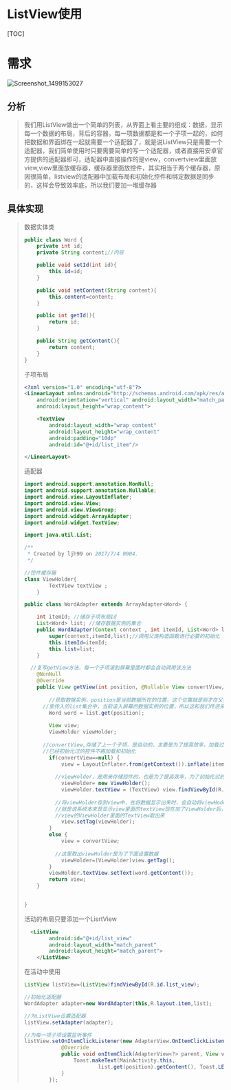 # ListView使用

[TOC]



# 需求

![Screenshot_1499153027](E:\Android第一行代码，笔记\ListView使用\Screenshot_1499153027.png)

## 分析

> 我们用ListView做出一个简单的列表，从界面上看主要的组成：数据，显示每一个数据的布局，背后的容器，每一项数据都是和一个子项一起的，如何把数据和界面绑在一起就需要一个适配器了，就是说ListView只是需要一个适配器，我们简单使用时只要需要简单的写一个适配器，或者直接用安卓官方提供的适配器即可，适配器中直接操作的是view，convertview里面放view,view里面放缓存器，缓存器里面放控件，其实相当于两个缓存器，原因很简单，listview的适配器中加载布局和初始化控件和绑定数据是同步的，这样会导致效率底，所以我们要加一堆缓存器

## 具体实现

> 数据实体类
>
> ~~~java
> public class Word {
>     private int id;
>     private String content;//内容
>
>     public void setId(int id){
>         this.id=id;
>     }
>
>     public void setContent(String content){
>         this.content=content;
>     }
>
>     public int getId(){
>         return id;
>     }
>
>     public String getContent(){
>         return content;
>     }
> }
> ~~~
>
> 子项布局
>
> ~~~xml
> <?xml version="1.0" encoding="utf-8"?>
> <LinearLayout xmlns:android="http://schemas.android.com/apk/res/android"
>     android:orientation="vertical" android:layout_width="match_parent"
>     android:layout_height="wrap_content">
>
>     <TextView
>         android:layout_width="wrap_content"
>         android:layout_height="wrap_content"
>         android:padding="10dp"
>         android:id="@+id/list_item"/>
>
> </LinearLayout>
> ~~~
>
> 适配器
>
> ~~~java
> import android.support.annotation.NonNull;
> import android.support.annotation.Nullable;
> import android.view.LayoutInflater;
> import android.view.View;
> import android.view.ViewGroup;
> import android.widget.ArrayAdapter;
> import android.widget.TextView;
>
> import java.util.List;
>
> /**
>  * Created by ljh99 on 2017/7/4 0004.
>  */
>
> //控件缓存器
> class ViewHolder{
>         TextView textView ;
>     }
>
> public class WordAdapter extends ArrayAdapter<Word> {
>
>     int itemId; //储存子项布局Id
>     List<Word> list; //储存数据实例的集合
>     public WordAdapter(Context context , int itemId, List<Word> list){
>         super(context,itemId,list);//调用父类构造函数进行必要的初始化
>         this.itemId=itemId;
>         this.list=list;
>     }
>
>   //复写getView方法，每一个子项滚到屏幕里面时都会自动调用该方法
>     @NonNull
>     @Override
>     public View getView(int position, @Nullable View convertView, @NonNull ViewGroup parent) {
>       
>         //获取数据实例，position是当前数据所在的位置，这个位置就是刚才在父类构造函数
>       //里传入的list集合中，当前滚入屏幕的数据实例的位置，所以这和我们传进来的list同一个
>         Word word = list.get(position);
>     
>         View view;
>         ViewHolder viewHolder;
>       
>       //convertView,存储了上一个子项，是自动的，主要是为了提高效率，加载过的布局
>       //已经初始化过的控件不再加载和初始化
>         if(convertView==null) {
>             view = LayoutInflater.from(getContext()).inflate(itemId, parent, false);
>           
>           //viewHolder，是用来存储控件的，也是为了提高效率，为了初始化过的控件不再初始化
>             viewHolder= new ViewHolder();
>             viewHolder.textView = (TextView) view.findViewById(R.id.list_item);
>           
>           //将viewHolder存到view中，在将数据显示出来时，会自动将viewHoder里面的控件取出来显示
>           //就是说系统本来是显示view里面的textView现在加了ViewHolder后，系统会自动将
>           //view的ViewHolder里面的TextView取出来
>             view.setTag(viewHolder);
>         }
>         else {
>             view = convertView;
>           
>           //这里取出viewHolder是为了下面设置数据
>             viewHolder=(ViewHolder)view.getTag();
>         }
>         viewHolder.textView.setText(word.getContent());
>         return view;
>     }
>
>     
> }
> ~~~
>
> 活动的布局只要添加一个LisrtView
>
> ~~~xml
> 	<ListView
>         android:id="@+id/list_view"
>         android:layout_width="match_parent"
>         android:layout_height="match_parent">
>     </ListView>
> ~~~
>
> 在活动中使用
>
> ~~~java
> ListView listView=(ListView)findViewById(R.id.list_view);
>
> //初始化适配器
> WordAdapter adapter=new WordAdapter(this,R.layout.item,list);
>
> //为ListViwe设置适配器
> listView.setAdapter(adapter);	
>
> //为每一项子项设置监听事件
> listView.setOnItemClickListener(new AdapterView.OnItemClickListener() {
>             @Override
>             public void onItemClick(AdapterView<?> parent, View view, int position, long 				id) {
>                 Toast.makeText(MainActivity.this,
>                         list.get(position).getContent(), Toast.LENGTH_SHORT).show();
>             }
>         });
> ~~~
>
> 